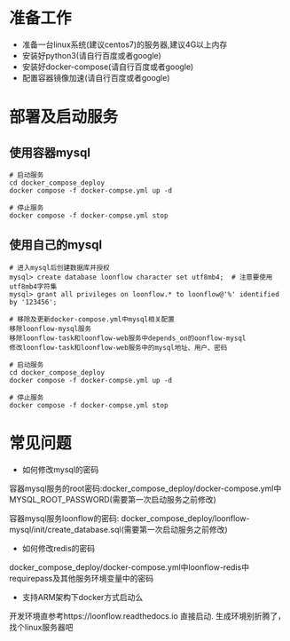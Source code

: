# 准备工作
- 准备一台linux系统(建议centos7)的服务器,建议4G以上内存
- 安装好python3(请自行百度或者google)
- 安装好docker-compose(请自行百度或者google)
- 配置容器镜像加速(请自行百度或者google)

# 部署及启动服务
## 使用容器mysql
```
# 启动服务
cd docker_compose_deploy
docker compose -f docker-compse.yml up -d

# 停止服务
docker compose -f docker-compse.yml stop
```

## 使用自己的mysql

```
# 进入mysql后创建数据库并授权
mysql> create database loonflow character set utf8mb4;  # 注意要使用utf8mb4字符集
mysql> grant all privileges on loonflow.* to loonflow@'%' identified by '123456';

# 移除及更新docker-compose.yml中mysql相关配置
移除loonflow-mysql服务
移除loonflow-task和loonflow-web服务中depends_on的oonflow-mysql
修改loonflow-task和loonflow-web服务中的mysql地址、用户、密码

# 启动服务
cd docker_compose_deploy
docker compose -f docker-compse.yml up -d

# 停止服务
docker compose -f docker-compse.yml stop
```

# 常见问题
- 如何修改mysql的密码

容器mysql服务的root密码:docker_compose_deploy/docker-compose.yml中MYSQL_ROOT_PASSWORD(需要第一次启动服务之前修改)

容器mysql服务loonflow的密码: docker_compose_deploy/loonflow-mysql/init/create_database.sql(需要第一次启动服务之前修改)

- 如何修改redis的密码

docker_compose_deploy/docker-compose.yml中loonflow-redis中requirepass及其他服务环境变量中的密码

- 支持ARM架构下docker方式启动么

开发环境直参考https://loonflow.readthedocs.io 直接启动. 生成环境别折腾了，找个linux服务器吧